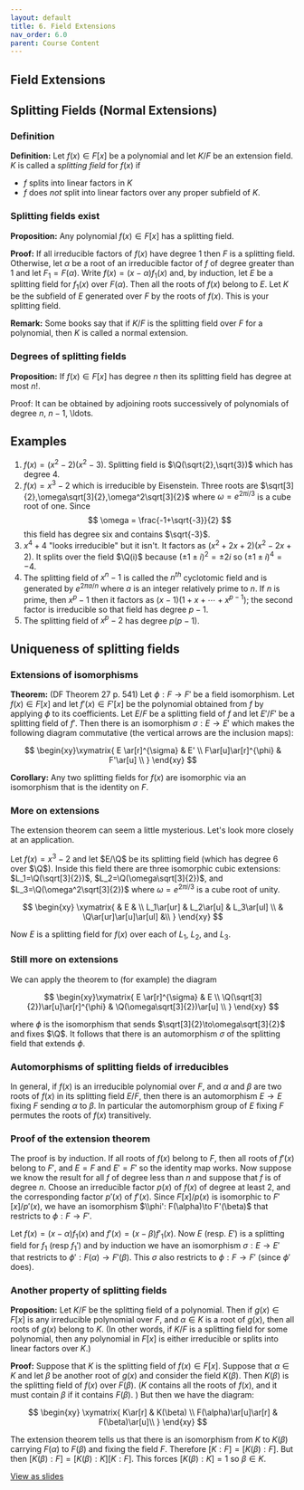 ```yaml
---
layout: default
title: 6. Field Extensions
nav_order: 6.0
parent: Course Content
---
```


## Field Extensions

## Splitting Fields (Normal Extensions)

### Definition

**Definition:** Let $f(x)\in F[x]$ be a polynomial and let $K/F$ be an extension field. $K$ is called a _splitting field_ for $f(x)$ if

- $f$ splits into linear factors in $K$
- $f$ does _not_ split into linear factors over any proper subfield of $K$.

### Splitting fields exist

**Proposition:** Any polynomial $f(x)\in F[x]$ has a splitting field.

**Proof:** If all irreducible factors of $f(x)$ have degree 1 then $F$ is a splitting field. Otherwise, let $\alpha$ be a root of
an irreducible factor of $f$ of degree greater than $1$ and let $F_1=F(\alpha)$. Write $f(x)=(x-\alpha)f_1(x)$ and, by induction, let
$E$ be a splitting field for $f_1(x)$ over $F(\alpha)$. Then all the roots of $f(x)$ belong to $E$. Let $K$ be the subfield of $E$
generated over $F$ by the roots of $f(x)$. This is your splitting field.

**Remark:** Some books say that if $K/F$ is the splitting field over $F$ for a polynomial, then $K$ is called a normal extension.

### Degrees of splitting fields

**Proposition:** If $f(x)\in F[x]$ has degree $n$ then its splitting field has degree at most $n!$.

Proof: It can be obtained by adjoining roots successively of polynomials of degree $n$, $n-1$, \ldots.

## Examples

1. $f(x)=(x^2-2)(x^2-3).$ Splitting field is $\Q(\sqrt{2},\sqrt{3})$ which has degree 4.
2. $f(x)=x^3-2$ which is irreducible by Eisenstein. Three roots are $\sqrt[3]{2},\omega\sqrt[3]{2},\omega^2\sqrt[3]{2}$ where $\omega=e^{2\pi i/3}$ is a cube
   root of one. Since
   $$
   \omega = \frac{-1+\sqrt{-3}}{2}
   $$
   this field has degree six and contains $\sqrt{-3}$.
3. $x^4+4$ "looks irreducible" but it isn't. It factors as $(x^2+2x+2)(x^2-2x+2)$. It splits over the field $\Q(i)$ because
   $(\pm 1 \pm i)^2=\pm 2i$ so $(\pm 1 \pm i)^4=-4.$
4. The splitting field of $x^n-1$ is called the $n^{th}$ cyclotomic field and is generated by $e^{2\pi a/n}$ where $a$ is an integer relatively prime to $n$.
   If $n$ is prime, then $x^p-1$ then it factors as $(x-1)(1+x+\cdots+x^{p-1})$; the second factor is irreducible so that field has degree $p-1$.
5. The splitting field of $x^p-2$ has degree $p(p-1)$.

## Uniqueness of splitting fields

### Extensions of isomorphisms

**Theorem:** (DF Theorem 27 p. 541) Let $\phi: F\to F'$ be a field isomorphism. Let $f(x)\in F[x]$ and let $f'(x)\in F'[x]$ be the polynomial
obtained from $f$ by applying $\phi$ to its coefficients. Let $E/F$ be a splitting field of $f$ and let $E'/F'$ be a splitting field of $f'$.
Then there is an isomorphism $\sigma:E\to E'$ which makes the following diagram commutative (the vertical arrows are the inclusion maps):

$$
\begin{xy}\xymatrix{
E \ar[r]^{\sigma} & E' \\
F\ar[u]\ar[r]^{\phi} & F'\ar[u] \\
}
\end{xy}
$$

**Corollary:** Any two splitting fields for $f(x)$ are isomorphic via an isomorphism that is the identity on $F$.

### More on extensions

The extension theorem can seem a little mysterious. Let's look more closely at an application.

Let $f(x)=x^3-2$ and let $E/\Q$ be its splitting field (which has degree 6 over $\Q$). Inside this field there are three isomorphic cubic
extensions: $L_1=\Q(\sqrt[3]{2})$, $L_2=\Q(\omega\sqrt[3]{2})$, and $L_3=\Q(\omega^2\sqrt[3]{2})$ where $\omega=e^{2\pi i/3}$ is a cube root of unity.

$$
\begin{xy}
\xymatrix{
& E & \\
L_1\ar[ur] & L_2\ar[u] & L_3\ar[ul] \\
& \Q\ar[ur]\ar[u]\ar[ul] &\\
}
\end{xy}
$$

Now $E$ is a splitting field for $f(x)$ over each of $L_1$, $L_2$, and $L_3$.

### Still more on extensions

We can apply the theorem to (for example) the diagram

$$
\begin{xy}\xymatrix{
E \ar[r]^{\sigma} & E \\
\Q(\sqrt[3]{2})\ar[u]\ar[r]^{\phi} & \Q(\omega\sqrt[3]{2})\ar[u] \\
}
\end{xy}
$$

where $\phi$ is the isomorphism that sends $\sqrt[3]{2}\to\omega\sqrt[3]{2}$ and fixes $\Q$. It follows that there is an automorphism $\sigma$
of the splitting field that extends $\phi$.

### Automorphisms of splitting fields of irreducibles

In general, if $f(x)$ is an irreducible polynomial over $F$, and $\alpha$ and $\beta$ are two roots of $f(x)$ in its splitting field $E/F$,
then there is an automorphism $E\to E$ fixing $F$ sending $\alpha$ to $\beta$. In particular the automorphism group of $E$ fixing $F$ permutes
the roots of $f(x)$ transitively.

### Proof of the extension theorem

The proof is by induction. If all roots of $f(x)$ belong to $F$, then all roots of $f'(x)$ belong to $F'$, and $E=F$ and $E'=F'$ so the
identity map works. Now suppose we know the result for all $f$ of degree less than $n$ and suppose that $f$ is of degree $n$. Choose an irreducible
factor $p(x)$ of $f(x)$ of degree at least $2$, and the corresponding factor $p'(x)$ of $f'(x)$. Since $F[x]/p(x)$ is isomorphic to $F'[x]/p'(x)$,
we have an isomorphism $\\phi': F(\alpha)\to F'(\beta)$ that restricts to $\phi:F\to F'$.

Let $f(x)=(x-\alpha)f_1(x)$ and $f'(x)=(x-\beta)f'_1(x)$. Now $E$ (resp. $E'$) is a splitting field for $f_1$ (resp $f_1'$) and by induction we have an isomorphism
$\sigma: E\to E'$ that restricts to $\phi':F(\alpha)\to F'(\beta)$. This $\sigma$ also restricts to $\phi:F\to F'$ (since $\phi'$ does).

### Another property of splitting fields

**Proposition:** Let $K/F$ be the splitting field of a polynomial. Then if $g(x)\in F[x]$ is any irreducible polynomial over $F$, and $\alpha\in K$ is a root of $g(x)$, then
all roots of $g(x)$ belong to $K$. (In other words, if $K/F$ is a splitting field for some polynomial, then any polynomial in $F[x]$ is either irreducible or splits into linear factors
over $K$.)

**Proof:** Suppose that $K$ is the splitting field of $f(x)\in F[x]$. Suppose that $\alpha\in K$ and let $\beta$ be another root of $g(x)$ and consider the field $K(\beta)$. Then $K(\beta)$ is the splitting field of $f(x)$
over $F(\beta)$. ($K$ contains all the roots of $f(x)$, and it must contain $\beta$ if it contains $F(\beta)$. ) But then we have the diagram:

$$
\begin{xy}
\xymatrix{
K\ar[r] & K(\beta) \\
F(\alpha)\ar[u]\ar[r] & F(\beta)\ar[u]\\
}
\end{xy}
$$

The extension theorem tells us that there is an isomorphism from $K$ to $K(\beta)$ carrying $F(\alpha)$ to $F(\beta)$ and fixing the field $F$. Therefore $[K:F]=[K(\beta):F]$.
But then $[K(\beta):F]=[K(\beta):K][K:F]$. This forces $[K(\beta):K]=1$ so $\beta\in K$.

<div>
<a href="slides/06-fieldextensions.html"> View as slides </a>
</div>
